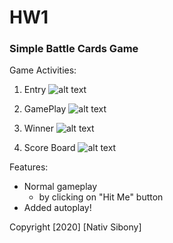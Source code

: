 # HW1
 
### Simple Battle Cards Game
 
Game Activities:

1. Entry
![alt text](https://imgur.com/OhEwik6)

2. GamePlay
![alt text](https://imgur.com/KrhsSMJ)

3. Winner
![alt text](https://imgur.com/vj8h92N)

4. Score Board
![alt text](https://imgur.com/soqxowR)


Features:

* Normal gameplay 
  * by clicking on "Hit Me" button
* Added autoplay!

Copyright [2020] [Nativ Sibony]
